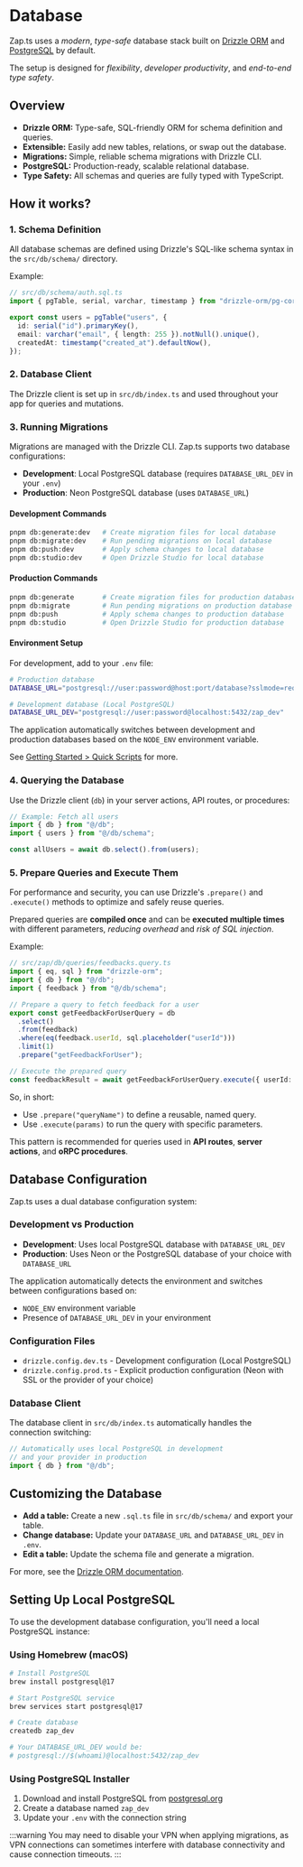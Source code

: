# Database

Zap.ts uses a _modern_, _type-safe_ database stack built on [Drizzle ORM](https://orm.drizzle.team/) and [PostgreSQL](https://www.postgresql.org/) by default.

The setup is designed for _flexibility_, _developer productivity_, and _end-to-end type safety_.

## Overview

- **Drizzle ORM:** Type-safe, SQL-friendly ORM for schema definition and queries.
- **Extensible:** Easily add new tables, relations, or swap out the database.
- **Migrations:** Simple, reliable schema migrations with Drizzle CLI.
- **PostgreSQL:** Production-ready, scalable relational database.
- **Type Safety:** All schemas and queries are fully typed with TypeScript.

## How it works?

### 1. Schema Definition

All database schemas are defined using Drizzle's SQL-like schema syntax in the `src/db/schema/` directory.

Example:

```ts
// src/db/schema/auth.sql.ts
import { pgTable, serial, varchar, timestamp } from "drizzle-orm/pg-core";

export const users = pgTable("users", {
  id: serial("id").primaryKey(),
  email: varchar("email", { length: 255 }).notNull().unique(),
  createdAt: timestamp("created_at").defaultNow(),
});
```

### 2. Database Client

The Drizzle client is set up in `src/db/index.ts` and used throughout your app for queries and mutations.

### 3. Running Migrations

Migrations are managed with the Drizzle CLI. Zap.ts supports two database configurations:

- **Development**: Local PostgreSQL database (requires `DATABASE_URL_DEV` in your `.env`)
- **Production**: Neon PostgreSQL database (uses `DATABASE_URL`)

#### Development Commands

```bash
pnpm db:generate:dev   # Create migration files for local database
pnpm db:migrate:dev    # Run pending migrations on local database
pnpm db:push:dev       # Apply schema changes to local database
pnpm db:studio:dev     # Open Drizzle Studio for local database
```

#### Production Commands

```bash
pnpm db:generate       # Create migration files for production database
pnpm db:migrate        # Run pending migrations on production database
pnpm db:push           # Apply schema changes to production database
pnpm db:studio         # Open Drizzle Studio for production database
```

#### Environment Setup

For development, add to your `.env` file:

```bash
# Production database
DATABASE_URL="postgresql://user:password@host:port/database?sslmode=require"

# Development database (Local PostgreSQL)
DATABASE_URL_DEV="postgresql://user:password@localhost:5432/zap_dev"
```

The application automatically switches between development and production databases based on the `NODE_ENV` environment variable.

See [Getting Started > Quick Scripts](/docs/introduction/getting-started.md#quick-scripts) for more.

### 4. Querying the Database

Use the Drizzle client (`db`) in your server actions, API routes, or procedures:

```ts
// Example: Fetch all users
import { db } from "@/db";
import { users } from "@/db/schema";

const allUsers = await db.select().from(users);
```

### 5. Prepare Queries and Execute Them

For performance and security, you can use Drizzle's `.prepare()` and `.execute()` methods to optimize and safely reuse queries.

Prepared queries are **compiled once** and can be **executed multiple times** with different parameters, _reducing overhead_ and _risk of SQL injection_.

Example:

```ts
// src/zap/db/queries/feedbacks.query.ts
import { eq, sql } from "drizzle-orm";
import { db } from "@/db";
import { feedback } from "@/db/schema";

// Prepare a query to fetch feedback for a user
export const getFeedbackForUserQuery = db
  .select()
  .from(feedback)
  .where(eq(feedback.userId, sql.placeholder("userId")))
  .limit(1)
  .prepare("getFeedbackForUser");

// Execute the prepared query
const feedbackResult = await getFeedbackForUserQuery.execute({ userId: "123" });
```

So, in short:

- Use `.prepare("queryName")` to define a reusable, named query.
- Use `.execute(params)` to run the query with specific parameters.

This pattern is recommended for queries used in **API routes**, **server actions**, and **oRPC procedures**.

## Database Configuration

Zap.ts uses a dual database configuration system:

### Development vs Production

- **Development**: Uses local PostgreSQL database with `DATABASE_URL_DEV`
- **Production**: Uses Neon or the PostgreSQL database of your choice with `DATABASE_URL`

The application automatically detects the environment and switches between configurations based on:
- `NODE_ENV` environment variable
- Presence of `DATABASE_URL_DEV` in your environment

### Configuration Files

- `drizzle.config.dev.ts` - Development configuration (Local PostgreSQL)
- `drizzle.config.prod.ts` - Explicit production configuration (Neon with SSL or the provider of your choice)

### Database Client

The database client in `src/db/index.ts` automatically handles the connection switching:

```ts
// Automatically uses local PostgreSQL in development
// and your provider in production
import { db } from "@/db";
```

## Customizing the Database

- **Add a table:** Create a new `.sql.ts` file in `src/db/schema/` and export your table.
- **Change database:** Update your `DATABASE_URL` and `DATABASE_URL_DEV` in `.env`.
- **Edit a table:** Update the schema file and generate a migration.

For more, see the [Drizzle ORM documentation](https://orm.drizzle.team/docs/overview).

## Setting Up Local PostgreSQL

To use the development database configuration, you'll need a local PostgreSQL instance:

### Using Homebrew (macOS)

```bash
# Install PostgreSQL
brew install postgresql@17

# Start PostgreSQL service
brew services start postgresql@17

# Create database
createdb zap_dev

# Your DATABASE_URL_DEV would be:
# postgresql://$(whoami)@localhost:5432/zap_dev
```

### Using PostgreSQL Installer

1. Download and install PostgreSQL from [postgresql.org](https://www.postgresql.org/download/)
2. Create a database named `zap_dev`
3. Update your `.env` with the connection string

:::warning
You may need to disable your VPN when applying migrations, as VPN connections can sometimes interfere with database connectivity and cause connection timeouts.
:::
